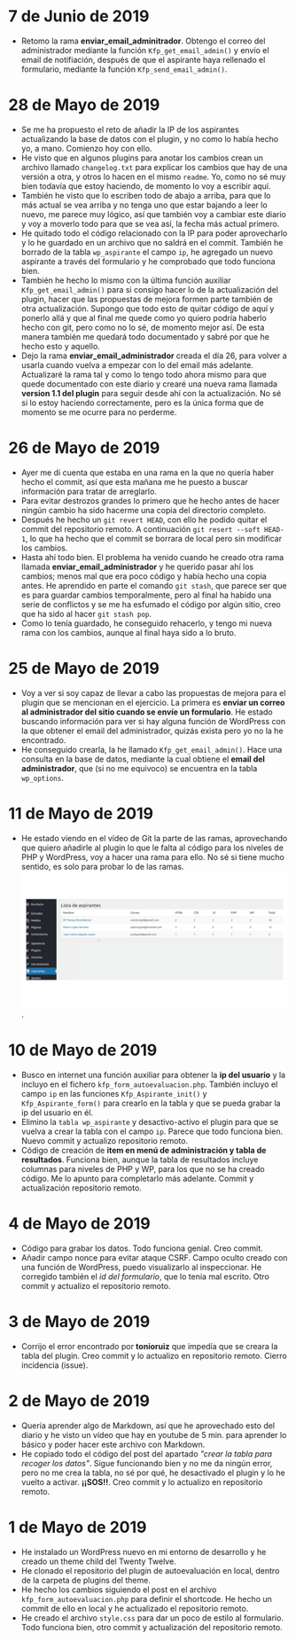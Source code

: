 # 7 de Junio de 2019
- Retomo la rama **enviar_email_adminitrador**. Obtengo el correo del administrador mediante la función `Kfp_get_email_admin()` y envío el email de notifiación, después de que el aspirante haya rellenado el formulario, mediante la función `Kfp_send_email_admin()`.

# 28 de Mayo de 2019
- Se me ha propuesto el reto de añadir la IP de los aspirantes actualizando la base de datos con el plugin, y no como lo había hecho yo, a mano. Comienzo hoy con ello.
- He visto que en algunos plugins para anotar los cambios crean un archivo llamado `changelog.txt` para explicar los cambios que hay de una versión a otra, y otros lo hacen en el mismo `readme`. Yo, como no sé muy bien todavía que estoy haciendo, de momento lo voy a escribir aquí.
- También he visto que lo escriben todo de abajo a arriba, para que lo más actual se vea arriba y no tenga uno que estar bajando a leer lo nuevo, me parece muy lógico, así que también voy a cambiar este diario y voy a moverlo todo para que se vea así, la fecha más actual primero.
- He quitado todo el código relacionado con la IP para poder aprovecharlo y lo he guardado en un archivo que no saldrá en el commit. También he borrado de la tabla `wp_aspirante` el campo `ip`, he agregado un nuevo aspirante a través del formulario y he comprobado que todo funciona bien.
- También he hecho lo mismo con la última función auxiliar `Kfp_get_email_admin()` para si consigo hacer lo de la actualización del plugin, hacer que las propuestas de mejora formen parte también de otra actualización. Supongo que todo esto de quitar código de aquí y ponerlo allá y que al final me quede como yo quiero podría haberlo hecho con git, pero como no lo sé, de momento mejor así. De esta manera también me quedará todo documentado y sabré por que he hecho esto y aquello.
- Dejo la rama **enviar_email_administrador** creada el día 26, para volver a usarla cuando vuelva a empezar con lo del email más adelante. Actualizaré la rama tal y como lo tengo todo ahora mismo para que quede documentado con este diario y crearé una nueva rama llamada **version 1.1 del plugin** para seguir desde ahí con la actualización. No sé si lo estoy haciendo correctamente, pero es la única forma que de momento se me ocurre para no perderme.

# 26 de Mayo de 2019
- Ayer me di cuenta que estaba en una rama en la que no quería haber hecho el commit, así que esta mañana me he puesto a buscar información para tratar de arreglarlo.
- Para evitar destrozos grandes lo primero que he hecho antes de hacer ningún cambio ha sido hacerme una copia del directorio completo.
- Después he hecho un `git revert HEAD`, con ello he podido quitar el commit del repositorio remoto. A continuación `git resert --soft HEAD-1`, lo que ha hecho que el commit se borrara de local pero sin modificar los cambios.
- Hasta ahí todo bien. El problema ha venido cuando he creado otra rama llamada **enviar_email_administrador** y he querido pasar ahí los cambios; menos mal que era poco código y había hecho una copia antes. He aprendido en parte el comando `git stash`, que parece ser que es para guardar cambios temporalmente, pero al final ha habido una serie de conflictos y se me ha esfumado el código por algún sitio, creo que ha sido al hacer `git stash pop`.
- Como lo tenía guardado, he conseguido rehacerlo, y tengo mi nueva rama con los cambios, aunque al final haya sido a lo bruto.

# 25 de Mayo de 2019
- Voy a ver si soy capaz de llevar a cabo las propuestas de mejora para el plugin que se mencionan en el ejercicio. La primera es **enviar un correo al administrador del sitio cuando se envíe un formulario**. He estado buscando información para ver si hay alguna función de WordPress con la que obtener el email del administrador, quizás exista pero yo no la he encontrado.
- He conseguido crearla, la he llamado `Kfp_get_email_admin()`. Hace una consulta en la base de datos, mediante la cual obtiene el **email del administrador**, que (si no me equivoco) se encuentra en la tabla `wp_options`.

# 11 de Mayo de 2019
- He estado viendo en el vídeo de Git la parte de las ramas, aprovechando que quiero añadirle al plugin lo que le falta al código para los niveles de PHP y WordPress, voy a hacer una rama para ello. No sé si tiene mucho sentido, es solo para probar lo de las ramas.
![Resultado de la tabla:](resultado-tabla-plugin.jpg).

# 10 de Mayo de 2019
- Busco en internet una función auxiliar para obtener la **ip del usuario** y la incluyo en el fichero `kfp_form_autoevaluacion.php`. También incluyo el campo `ip` en las funciones `Kfp_Aspirante_init()` y `Kfp_Aspirante_form()` para crearlo en la tabla y que se pueda grabar la ip del usuario en él.
- Elimino la `tabla wp_aspirante` y desactivo-activo el plugin para que se vuelva a crear la tabla con el campo `ip`. Parece que todo funciona bien. Nuevo commit y actualizo repositorio remoto.
- Código de creación de **item en menú de administración y tabla de resultados**. Funciona bien, aunque la tabla de resultados incluye columnas para niveles de PHP y WP, para los que no se ha creado código. Me lo apunto para completarlo más adelante. Commit y actualización repositorio remoto.

# 4 de Mayo de 2019
- Código para grabar los datos. Todo funciona genial. Creo commit.
- Añadir campo nonce para evitar ataque CSRF. Campo oculto creado con una función de WordPress, puedo visualizarlo al inspeccionar. He corregido también el *id del formulario*, que lo tenía mal escrito. Otro commit y actualizo el repositorio remoto.

# 3 de Mayo de 2019
- Corrijo el error encontrado por **tonioruiz** que impedía que se creara la tabla del plugin. Creo commit y lo actualizo en repositorio remoto. Cierro incidencia (issue).

# 2 de Mayo de 2019
- Quería aprender algo de Markdown, así que he aprovechado esto del diario y he visto un vídeo que hay en youtube de 5 min. para aprender lo básico y poder hacer este archivo con Markdown.
- He copiado todo el código del post del apartado *"crear la tabla para recoger los datos"*. Sigue funcionando bien y no me da ningún error, pero no me crea la tabla, no sé por qué, he desactivado el plugin y lo he vuelto a activar. **¡¡SOS!!**. Creo commit y lo actualizo en repositorio remoto.

# 1 de Mayo de 2019
- He instalado un WordPress nuevo en mi entorno de desarrollo y he creado un theme child del Twenty Twelve.
- He clonado el repositorio del plugin de autoevaluación en local, dentro de la carpeta de plugins del theme.
- He hecho los cambios siguiendo el post en el archivo `kfp_form_autoevaluacion.php` para definir el shortcode. He hecho un commit de ello en local y he actualizado el repositorio remoto.
- He creado el archivo `style.css` para dar un poco de estilo al formulario. Todo funciona bien, otro commit y actualización del repositorio remoto.
